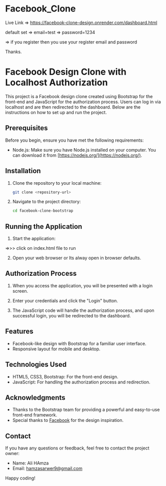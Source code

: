 # Facebook_Clone
Live Link => https://facebook-clone-design.onrender.com/dashboard.html

default set 
=>  email=test
=>  password=1234

=> if you register then you use your register email and password

Thanks.
# Facebook Design Clone with Localhost Authorization

This project is a Facebook design clone created using Bootstrap for the front-end and JavaScript for the authorization process. Users can log in via localhost and are then redirected to the dashboard. Below are the instructions on how to set up and run the project.

## Prerequisites

Before you begin, ensure you have met the following requirements:

- Node.js: Make sure you have Node.js installed on your computer. You can download it from [https://nodejs.org/](https://nodejs.org/).

## Installation

1. Clone the repository to your local machine:

   ```bash
   git clone <repository-url>
   ```

2. Navigate to the project directory:

   ```bash
   cd facebook-clone-bootstrap
   ```



## Running the Application

1. Start the application:

=>>>      click on index.html file to run   

2. Open your web browser or Its alway open in browser defaults.

## Authorization Process

1. When you access the application, you will be presented with a login screen.

2. Enter your credentials and click the "Login" button.

3. The JavaScript code will handle the authorization process, and upon successful login, you will be redirected to the dashboard.

## Features

- Facebook-like design with Bootstrap for a familiar user interface.
- Responsive layout for mobile and desktop.

## Technologies Used

- HTML5, CSS3, Bootstrap: For the front-end design.
- JavaScript: For handling the authorization process and redirection.


## Acknowledgments

- Thanks to the Bootstrap team for providing a powerful and easy-to-use front-end framework.
- Special thanks to [Facebook](https://www.facebook.com/) for the design inspiration.

## Contact

If you have any questions or feedback, feel free to contact the project owner:

- Name: Ali HAmza
- Email: hamzasarwer9@gmail.com

Happy coding!
